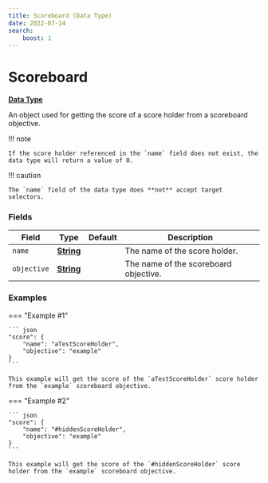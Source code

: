 ```yaml
---
title: Scoreboard (Data Type)
date: 2022-07-14
search:
    boost: 1
---
```


#   Scoreboard

**[Data Type]**

An object used for getting the score of a score holder from a scoreboard objective.

!!! note

    If the score holder referenced in the `name` field does not exist, the data type will return a value of 0.

!!! caution

    The `name` field of the data type does **not** accept target selectors.


### Fields

Field | Type | Default | Description
------|------|---------|------------
`name` | **[String]**| | The name of the score holder.
`objective` | **[String]** | | The name of the scoreboard objective.


### Examples

=== "Example #1"

    ``` json
    "score": {
        "name": "aTestScoreHolder",
        "objective": "example"
    }
    ```

    This example will get the score of the `aTestScoreHolder` score holder from the `example` scoreboard objective.


=== "Example #2"

    ``` json
    "score": {
        "name": "#hiddenScoreHolder",
        "objective": "example"
    }
    ```

    This example will get the score of the `#hiddenScoreHolder` score holder from the `example` scoreboard objective.



[Data Type]: ../data_types.md
[String]: https://origins.readthedocs.io/en/1.4.1/types/data_types/string
